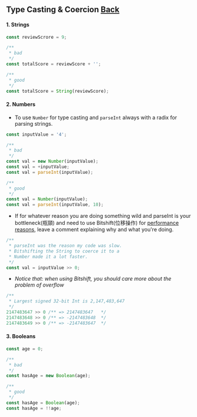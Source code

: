 ## Type Casting & Coercion [**Back**](./../README.md)

#### 1. Strings

```js
const reviewScrore = 9;

/**
 * bad
 */
const totalScore = reviewScore + '';

/**
 * good
 */
const totalScore = String(reviewScore);
```

#### 2. Numbers

- To use `Number` for type casting and `parseInt` always with a radix for parsing strings.

```js
const inputValue = '4';

/**
 * bad
 */
const val = new Number(inputValue);
const val = +inputValue;
const val = parseInt(inputValue);

/**
 * good
 */
const val = Number(inputValue);
const val = parseInt(inputValue, 10);
```

- If for whatever reason you are doing something wild and parseInt is your bottleneck(瓶頸) and need to use Bitshift(位移操作) for [performance reasons](http://jsperf.com/coercion-vs-casting/3), leave a comment explaining why and what you're doing.

```js
/**
 * parseInt was the reason my code was slow.
 * Bitshifting the String to coerce it to a
 * Number made it a lot faster.
 */
const val = inputValue >> 0;
```
- *Notice that: when using Bitshift, you should care more about the problem of overflow*

```js
/**
 * Largest signed 32-bit Int is 2,147,483,647
 */
2147483647 >> 0 /** => 2147483647   */
2147483648 >> 0 /** => -2147483648  */
2147483649 >> 0 /** => -2147483647  */
```

#### 3. Booleans

```js
const age = 0;

/**
 * bad
 */
const hasAge = new Boolean(age);

/**
 * good
 */
const hasAge = Boolean(age);
const hasAge = !!age;
```
